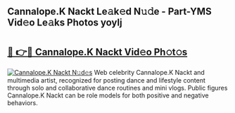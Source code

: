 ## Cannalope.K Nackt Le𝚊k𝚎d N𝚞𝚍e - Part-YMS Vid𝚎o Le𝚊ks Photos yoylj

# <h2><a href="http://fbanij.evod.top/?m=Cannalope.K+Nackt">🔗 👉🔴 Cannalope.K Nackt Vid𝚎o Ph𝚘t𝚘s</a></h2>

[![Cannalope.K Nackt N𝚞d𝚎s](https://i.imgur.com/8V9OHl7.gif)](http://fbanij.evod.top/?m=Cannalope.K+Nackt)
Web celebrity Cannalope.K Nackt and multimedia artist, recognized for posting dance and lifestyle content through solo and collaborative dance routines and mini vlogs. Public figures Cannalope.K Nackt can be role models for both positive and negative behaviors. 

